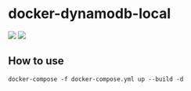 # docker-dynamodb-local

[![](https://images.microbadger.com/badges/version/kterada0509/docker-dynamodb-local.svg)](http://microbadger.com/images/kterada0509/docker-dynamodb-local "Get your own version badge on microbadger.com")
[![](https://images.microbadger.com/badges/image/kterada0509/docker-dynamodb-local.svg)](http://microbadger.com/images/kterada0509/docker-dynamodb-local "Get your own image badge on microbadger.com")

## How to use

```
docker-compose -f docker-compose.yml up --build -d
```
